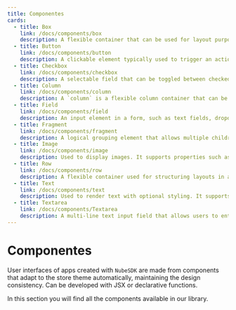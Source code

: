 ```yaml
---
title: Componentes
cards:
  - title: Box
    link: /docs/components/box
    description: A flexible container that can be used for layout purposes. It supports properties like width, height, padding, margin, and flex-based alignment.
  - title: Button
    link: /docs/components/button
    description: A clickable element typically used to trigger an action or submit a form. It supports properties such as `text`, `onClick`, and style configurations.
  - title: Checkbox
    link: /docs/components/checkbox
    description: A selectable field that can be toggled between checked and unchecked states. It is typically used to allow users to select one or more options.
  - title: Column
    link: /docs/components/column
    description: A `column` is a flexible column container that can be used for structuring layouts. It inherits most properties from `box`, except for the `direction` property.
  - title: Field
    link: /docs/components/field
    description: An input element in a form, such as text fields, dropdowns, or checkboxes. It supports properties like `name`, `label`, and event handlers (`onChange`, `onBlur`, `onFocus`).
  - title: Fragment
    link: /docs/components/fragment
    description: A logical grouping element that allows multiple children to be wrapped without introducing an additional components.
  - title: Image
    link: /docs/components/image
    description: Used to display images. It supports properties such as `src`, `alt`, `width`, `height`, and responsive `sources` for different screen sizes.
  - title: Row
    link: /docs/components/row
    description: A flexible container used for structuring layouts in a horizontal direction. It inherits most properties from `box`, except for the `direction` property.
  - title: Text
    link: /docs/components/text
    description: Used to render text with optional styling. It supports properties such as `color`, `background`, `heading` levels (h1-h6), text formatting `modifiers` (bold, italic, etc.), and inline display.
  - title: Textarea
    link: /docs/components/Textarea
    description: A multi-line text input field that allows users to enter longer texts. It supports properties such as `name`, `value`, and event handlers (`onChange`, `onBlur`, `onFocus`).
---
```


# Componentes

User interfaces of apps created with `NubeSDK` are made from components that adapt to the store theme automatically, maintaining the design consistency. Can be developed with JSX or declarative functions.

In this section you will find all the components available in our library.

<CardGrid :items="$frontmatter.cards" />
